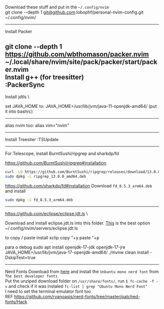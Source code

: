 Download these stuff and put in the `~/.config/nvim` \
git clone --depth 1 git@github.com:lobophf/personal-nvim-config.git ~/.config/nvim/

---

Install Packer

git clone --depth 1 https://github.com/wbthomason/packer.nvim ~/.local/share/nvim/site/pack/packer/start/packer.nvim \
Install g++ (for treesitter) \
:PackerSync
---

Install jdtls \

set JAVA_HOME to: JAVA_HOME=/usr/lib/jvm/java-11-openjdk-amd64/
(put it into bashrc)

---

alias nvim too:
alias vim="nvim"

---
Install Treesiter
:TSUpdate

---
For Telescope, install BurntSushi/ripgrep and sharkdp/fd

https://github.com/BurntSushi/ripgrep#installation
```bash
curl -LO https://github.com/BurntSushi/ripgrep/releases/download/13.0.0/ripgrep_13.0.0_amd64.deb
sudo dpkg -i ripgrep_13.0.0_amd64.deb
```
https://github.com/sharkdp/fd#installation
Download `fd_8.5.3_arm64.deb` and install

```bash
sudo dpkg -i fd_8.5.3_arm64.deb
```

---
https://github.com/eclipse/eclipse.jdt.ls \

Download and install eclipse.jdt.ls into this folder. [This](https://download.eclipse.org/jdtls/milestones/?d) is the best option
~/.config/nvim/servers/eclipse.jdt.ls

to copy / paste install xclip
copy "+y
paste "+p

para o debug
sudo apt install openjdk-17-jdk openjdk-17-jre \
JAVA_HOME=/usr/lib/jvm/java-17-openjdk-amd64/ ./mvnw clean install -DskipTest=true

---
Nerd Fonts
Download from [here](https://www.nerdfonts.com/#home) and install the `Unbuntu mono nerd font` from `The best developer fonts` \
Put the unziped download folder on `/usr/share/fonts/`, run `$ fc-cache -f -v` and check if it was instaled `fc-list | grep "Ubuntu Mono Nerd Font"` \
I need to set the terminal emulator font too \
REF https://github.com/ryanoasis/nerd-fonts/tree/master/patched-fonts/Hack
